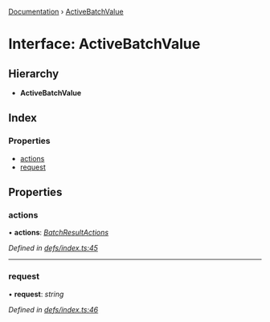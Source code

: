 [Documentation](../README.md) › [ActiveBatchValue](activebatchvalue.md)

# Interface: ActiveBatchValue

## Hierarchy

* **ActiveBatchValue**

## Index

### Properties

* [actions](activebatchvalue.md#actions)
* [request](activebatchvalue.md#request)

## Properties

###  actions

• **actions**: *[BatchResultActions](batchresultactions.md)*

*Defined in [defs/index.ts:45](https://github.com/badbatch/graphql-box/blob/b9b0d99/packages/fetch-manager/src/defs/index.ts#L45)*

___

###  request

• **request**: *string*

*Defined in [defs/index.ts:46](https://github.com/badbatch/graphql-box/blob/b9b0d99/packages/fetch-manager/src/defs/index.ts#L46)*
